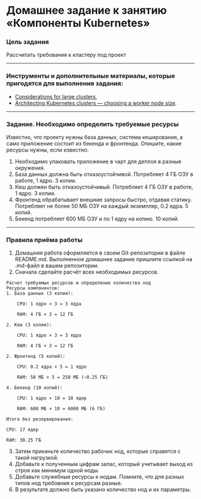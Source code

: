 # Домашнее задание к занятию «Компоненты Kubernetes»

### Цель задания

Рассчитать требования к кластеру под проект

------

### Инструменты и дополнительные материалы, которые пригодятся для выполнения задания:

- [Considerations for large clusters](https://kubernetes.io/docs/setup/best-practices/cluster-large/),
- [Architecting Kubernetes clusters — choosing a worker node size](https://learnk8s.io/kubernetes-node-size).

------

### Задание. Необходимо определить требуемые ресурсы
Известно, что проекту нужны база данных, система кеширования, а само приложение состоит из бекенда и фронтенда. Опишите, какие ресурсы нужны, если известно:

1. Необходимо упаковать приложение в чарт для деплоя в разные окружения. 
2. База данных должна быть отказоустойчивой. Потребляет 4 ГБ ОЗУ в работе, 1 ядро. 3 копии. 
3. Кеш должен быть отказоустойчивый. Потребляет 4 ГБ ОЗУ в работе, 1 ядро. 3 копии. 
4. Фронтенд обрабатывает внешние запросы быстро, отдавая статику. Потребляет не более 50 МБ ОЗУ на каждый экземпляр, 0.2 ядра. 5 копий. 
5. Бекенд потребляет 600 МБ ОЗУ и по 1 ядру на копию. 10 копий.

----

### Правила приёма работы

1. Домашняя работа оформляется в своем Git-репозитории в файле README.md. Выполненное домашнее задание пришлите ссылкой на .md-файл в вашем репозитории.
2. Сначала сделайте расчёт всех необходимых ресурсов.

```
Расчет требуемых ресурсов и определение количества нод
Ресурсы компонентов:
1. База данных (3 копии):

    CPU: 1 ядро × 3 = 3 ядра

    RAM: 4 ГБ × 3 = 12 ГБ

2. Кеш (3 копии):

    CPU: 1 ядро × 3 = 3 ядра

    RAM: 4 ГБ × 3 = 12 ГБ

2. Фронтенд (5 копий):

    CPU: 0.2 ядра × 5 = 1 ядро

    RAM: 50 МБ × 5 = 250 МБ (~0.25 ГБ)

4. Бекенд (10 копий):

    CPU: 1 ядро × 10 = 10 ядер

    RAM: 600 МБ × 10 = 6000 МБ (6 ГБ)

Итого без резервирования:

CPU: 17 ядер

RAM: 30.25 ГБ

```
3. Затем прикиньте количество рабочих нод, которые справятся с такой нагрузкой.
4. Добавьте к полученным цифрам запас, который учитывает выход из строя как минимум одной ноды. 
5. Добавьте служебные ресурсы к нодам. Помните, что для разных типов нод требовния к ресурсам разные. 
6. В результате должно быть указано количество нод и их параметры.